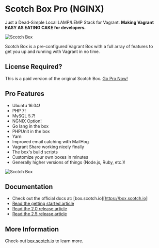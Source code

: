 
# Scotch Box Pro (NGINX)

Just a Dead-Simple Local LAMP/LEMP Stack for Vagrant. **Making Vagrant EASY AS EATING CAKE for developers.**

![Scotch Box](https://box.scotch.io/img/pro-banner.png)

Scotch Box is a pre-configured Vagrant Box with a full array of features to get you up and running with Vagrant in no time.


## License Required?

This is a paid version of the original Scotch Box. [Go Pro Now!](https://box.scotch.io/pro)


## Pro Features

 * Ubuntu 16.04!
 * PHP 7!
 * MySQL 5.7!
 * NGNIX Option!
 * Go lang in the box
 * PHPUnit in the box
 * Yarn
 * Improved email catching with MailHog
 * Vagrant Share working nicely finally
 * The box's build scripts
 * Customize your own boxes in minutes
 * Generally higher versions of things (Node.js, Ruby, etc.)!

![Scotch Box](https://box.scotch.io/img/terminal.png)

## Documentation

 * Check out the official docs at: [box.scotch.io][https://box.scotch.io]
 * [Read the getting started article](https://scotch.io/bar-talk/introducing-scotch-box-a-vagrant-lamp-stack-that-just-works)
 * [Read the 2.0 release article](https://scotch.io/bar-talk/announcing-scotch-box-2-0-our-dead-simple-vagrant-lamp-stack-improved)
 * [Read the 2.5 release article](https://scotch.io/bar-talk/announcing-scotch-box-2-5)


## More Information

Check-out [box.scotch.io](https://box.scotch.io) to learn more.

